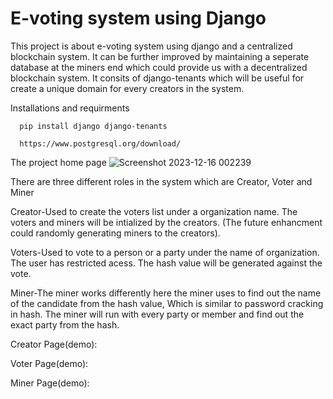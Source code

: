 # E-voting system using Django
This project is about e-voting system using django and a centralized blockchain system. It can be further improved by maintaining a seperate database at the miners end which could provide us with a decentralized blockchain system. It consits of django-tenants which will be useful for create a unique domain for every creators in the system. 

Installations and requirments

```http
  pip install django django-tenants
```

```http
  https://www.postgresql.org/download/
```


The project home page
![Screenshot 2023-12-16 002239](https://github.com/Raghav-1403/E-voting-system/assets/116968337/ed17d3e0-369f-4532-9f2c-48d6175b0ae0)

There are three different roles in the system which are Creator, Voter and Miner

Creator-Used to create the voters list under a organization name. The voters and miners will be intialized by the creators. (The future enhancment could randomly generating miners to the creators).

Voters-Used to vote to a person or a party under the name of organization. The user has restricted acess. The hash value will be generated against the vote.

Miner-The miner works differently here the miner uses to find out the name of the candidate from the hash value, Which is similar to password cracking in hash. The miner will run with every party or member and find out the exact party from the hash.

Creator Page(demo):


Voter Page(demo):


Miner Page(demo):




